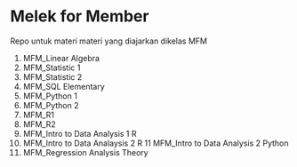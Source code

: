 # Melek for Member

Repo untuk materi materi yang diajarkan dikelas MFM

1.	MFM_Linear Algebra
2.	MFM_Statistic 1
3.	MFM_Statistic 2
4.	MFM_SQL Elementary
5.	MFM_Python 1
6.	MFM_Python 2
7.	MFM_R1
8.	MFM_R2
9.	MFM_Intro to Data Analysis 1 R
10. MFM_Intro to Data Analaysis 2 R
11	MFM_Intro to Data Analysis 2 Python
12.	MFM_Regression Analysis Theory
